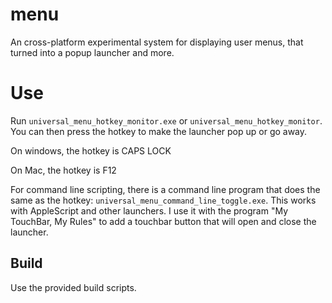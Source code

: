 # menu

An cross-platform experimental system for displaying user menus, that turned into a popup launcher and more.

# Use

Run ```universal_menu_hotkey_monitor.exe``` or ```universal_menu_hotkey_monitor```.  You can then press the hotkey to make the launcher pop up or go away.

On windows, the hotkey is CAPS LOCK

On Mac, the hotkey is F12

For command line scripting, there is a command line program that does the same as the hotkey: ```universal_menu_command_line_toggle.exe```.  This works with AppleScript and other launchers.  I use it with the program "My TouchBar, My Rules" to add a touchbar button that will open and close the launcher.


##  Build

Use the provided build scripts.

